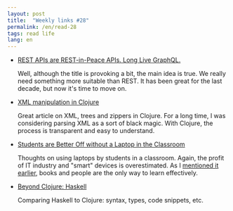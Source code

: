 ```yaml
---
layout: post
title:  "Weekly links #28"
permalink: /en/read-28
tags: read life
lang: en
---
```


[link1]: https://medium.freecodecamp.org/rest-apis-are-rest-in-peace-apis-long-live-graphql-d412e559d8e4
[link2]: http://blog.korny.info/2014/03/08/xml-for-fun-and-profit.html
[link3]: https://www.scientificamerican.com/article/students-are-better-off-without-a-laptop-in-the-classroom/
[link4]: http://martintrojer.github.io/beyond-clojure/2016/04/21/beyond-clojure-haskell

- [REST APIs are REST-in-Peace APIs. Long Live GraphQL.][link1]

  Well, although the title is provoking a bit, the main idea is true. We really
  need something more suitable than REST. It has been great for the last decade,
  but now it's time to move on.

- [XML manipulation in Clojure][link2]

  Great article on XML, trees and zippers in Clojure. For a long time, I was
  considering parsing XML as a sort of black magic. With Clojure, the process is
  transparent and easy to understand.

- [Students are Better Off without a Laptop in the Classroom][link3]

  Thoughts on using laptops by students in a classroom. Again, the profit of IT
  industry and "smart" devices is overestimated. As
  I [mentioned it earlier](/en/edu-startups), books and people are the only way
  to learn effectively.

- [Beyond Clojure: Haskell][link4]

  Comparing Haskell to Clojure: syntax, types, code snippets, etc.
